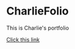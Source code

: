 # CharlieFolio

This is Charlie's portfolio

<a href="https://youngilnoh.github.io/CharlieFolio/" target="_blank">Click this link</a>
